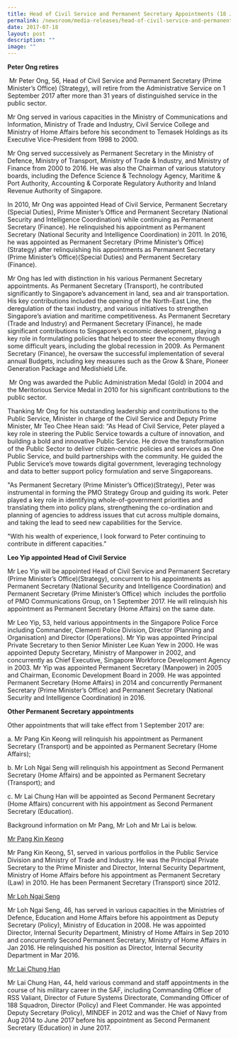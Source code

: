 ```yaml
---
title: Head of Civil Service and Permanent Secretary Appointments (18 July 2017)
permalink: /newsroom/media-releases/head-of-civil-service-and-permanent-secretary-appointments-18-jul-2017/
date: 2017-07-18
layout: post
description: ""
image: ""
---
```

**Peter Ong retires**  
  
&nbsp;Mr Peter Ong, 56, Head of Civil Service and Permanent Secretary (Prime Minister’s Office) (Strategy), will retire from the Administrative Service on 1 September 2017 after more than 31 years of distinguished service in the public sector.

Mr Ong served in various capacities in the Ministry of Communications and Information, Ministry of Trade and Industry, Civil Service College and Ministry of Home Affairs before his secondment to Temasek Holdings as its Executive Vice-President from 1998 to 2000.

Mr Ong served successively as Permanent Secretary in the Ministry of Defence, Ministry of Transport, Ministry of Trade &amp; Industry, and Ministry of Finance from 2000 to 2016. He was also the Chairman of various statutory boards, including the Defence Science &amp; Technology Agency, Maritime &amp; Port Authority, Accounting &amp; Corporate Regulatory Authority and Inland Revenue Authority of Singapore.

In 2010, Mr Ong was appointed Head of Civil Service, Permanent Secretary (Special Duties), Prime Minister’s Office and Permanent Secretary (National Security and Intelligence Coordination) while continuing as Permanent Secretary (Finance). He relinquished his appointment as Permanent Secretary (National Security and Intelligence Coordination) in 2011. In 2016, he was appointed as Permanent Secretary (Prime Minister’s Office) (Strategy) after relinquishing his appointments as Permanent Secretary (Prime Minister’s Office)(Special Duties) and Permanent Secretary (Finance).

Mr Ong has led with distinction in his various Permanent Secretary appointments. As Permanent Secretary (Transport), he contributed significantly to Singapore’s advancement in land, sea and air transportation. His key contributions included the opening of the North-East Line, the deregulation of the taxi industry, and various initiatives to strengthen Singapore’s aviation and maritime competitiveness. As Permanent Secretary (Trade and Industry) and Permanent Secretary (Finance), he made significant contributions to Singapore’s economic development, playing a key role in formulating policies that helped to steer the economy through some difficult years, including the global recession in 2009. As Permanent Secretary (Finance), he oversaw the successful implementation of several annual Budgets, including key measures such as the Grow &amp; Share, Pioneer Generation Package and Medishield Life.

&nbsp;Mr Ong was awarded the Public Administration Medal (Gold) in 2004 and the Meritorious Service Medal in 2010 for his significant contributions to the public sector.

Thanking Mr Ong for his outstanding leadership and contributions to the Public Service, Minister in charge of the Civil Service and Deputy Prime Minister, Mr Teo Chee Hean said: “As Head of Civil Service, Peter played a key role in steering the Public Service towards a culture of innovation, and building a bold and innovative Public Service. He drove the transformation of the Public Sector to deliver citizen-centric policies and services as One Public Service, and build partnerships with the community. He guided the Public Service’s move towards digital government, leveraging technology and data to better support policy formulation and serve Singaporeans.

"As Permanent Secretary (Prime Minister’s Office)(Strategy), Peter was instrumental in forming the PMO Strategy Group and guiding its work. Peter played a key role in identifying whole-of-government priorities and translating them into policy plans, strengthening the co-ordination and planning of agencies to address issues that cut across multiple domains, and taking the lead to seed new capabilities for the Service.

"With his wealth of experience, I look forward to Peter continuing to contribute in different capacities.”

**Leo Yip appointed Head of Civil Service**

 Mr Leo Yip will be appointed Head of Civil Service and Permanent Secretary (Prime Minister’s Office)(Strategy), concurrent to his appointments as Permanent Secretary (National Security and Intelligence Coordination) and Permanent Secretary (Prime Minister’s Office) which&nbsp; includes the portfolio of PMO Communications Group, on 1 September 2017. He will relinquish his appointment as Permanent Secretary (Home Affairs) on the same date.

 Mr Leo Yip, 53, held various appointments in the Singapore Police Force including Commander, Clementi Police Division, Director (Planning and Organisation) and Director (Operations). Mr Yip was appointed Principal Private Secretary to then Senior Minister Lee Kuan Yew in 2000. He was appointed Deputy Secretary, Ministry of Manpower in 2002, and concurrently as Chief Executive, Singapore Workforce Development Agency in 2003. Mr Yip was appointed Permanent Secretary (Manpower) in 2005 and Chairman, Economic Development Board in 2009. He was appointed Permanent Secretary (Home Affairs) in 2014 and concurrently Permanent Secretary (Prime Minister’s Office) and Permanent Secretary (National Security and Intelligence Coordination) in 2016.

**Other Permanent Secretary appointments**

Other appointments that will take effect from 1 September 2017 are:

a.&nbsp;Mr Pang Kin Keong will relinquish his appointment as Permanent Secretary (Transport) and be appointed as Permanent Secretary (Home Affairs);

b.&nbsp;Mr Loh Ngai Seng will relinquish his appointment as Second Permanent Secretary (Home Affairs) and be appointed as Permanent Secretary (Transport); and

c.&nbsp;Mr Lai Chung Han will be appointed as Second Permanent Secretary (Home Affairs) concurrent with his appointment as Second Permanent Secretary (Education).

Background information on Mr Pang, Mr Loh and Mr Lai is below.

<u>Mr Pang Kin Keong</u>

Mr Pang Kin Keong, 51, served in various portfolios in the Public Service Division and Ministry of Trade and Industry. He was the Principal Private Secretary to the Prime Minister and Director, Internal Security Department, Ministry of Home Affairs before his appointment as Permanent Secretary (Law) in 2010. He has been Permanent Secretary (Transport) since 2012.

<u>Mr Loh Ngai Seng</u> 

Mr Loh Ngai Seng, 46, has served in various capacities in the Ministries of Defence, Education and Home Affairs before his appointment as Deputy Secretary (Policy), Ministry of Education in 2008. He was appointed Director, Internal Security Department, Ministry of Home Affairs in Sep 2010 and concurrently Second Permanent Secretary, Ministry of Home Affairs in Jan 2016. He relinquished his position as Director, Internal Security Department in Mar 2016.

<u>Mr Lai Chung Han</u> 

Mr Lai Chung Han, 44, held various command and staff appointments in the course of his military career in the SAF, including Commanding Officer of RSS Valiant, Director of Future Systems Directorate, Commanding Officer of 188 Squadron, Director (Policy) and Fleet Commander. He was appointed Deputy Secretary (Policy), MINDEF in 2012 and was the Chief of Navy from Aug 2014 to June 2017 before his appointment as Second Permanent Secretary (Education) in June 2017.